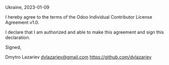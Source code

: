 Ukraine, 2023-01-09

I hereby agree to the terms of the Odoo Individual Contributor License
Agreement v1.0.

I declare that I am authorized and able to make this agreement and sign this
declaration.

Signed,

Dmytro Lazariev dvlazariev@gmail.com https://github.com/dvlazariev
